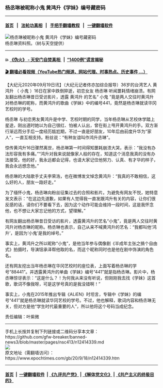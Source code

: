 ### 杨丞琳被昵称小鬼 黄鸿升《学妹》编号藏密码
------------------------

#### [首页](https://github.com/gfw-breaker/banned-news3/blob/master/README.md) &nbsp;&nbsp;|&nbsp;&nbsp; [法轮功真相](https://github.com/begood0513/basic/blob/master/README.md)  &nbsp;&nbsp;|&nbsp;&nbsp; [手把手翻墙教程](https://github.com/gfw-breaker/guides/wiki)  &nbsp;&nbsp;|&nbsp;&nbsp; [一键翻墙软件](https://github.com/gfw-breaker/nogfw/blob/master/README.md)  



<div><img alt="杨丞琳被昵称小鬼 黄鸿升《学妹》编号藏密码" class="attachment-djy_600_400 size-djy_600_400 wp-post-image" src="https://i.epochtimes.com/assets/uploads/2020/09/1904210806461487-600x400.jpg"/>
<div class="caption">
 杨丞琳资料照。（树与天空提供）
</div></div><hr/>

#### 💥 [《伪火》 - 天安门自焚真相 ](http://158.247.195.190:10000/videos/blog/weihuo.html)&nbsp; |&nbsp; [“1400例”谎言揭秘  ](http://158.247.195.190:10000/videos/blog/jiexi1400.html)

#### [ 🎬  翻墙必看视频（YouTube热门频道、网站代理、时事热点、历史事件 ...）](https://github.com/gfw-breaker/links/blob/master/banned.md)

<div><p>
 【大纪元2020年09月19日讯】（大纪元记者佟亦加综合报导）36岁的台湾艺人
 <ok href="https://www.epochtimes.com/gb/tag/%E9%BB%84%E9%B8%BF%E5%8D%87.html">
  黄鸿升
 </ok>
 （
 <ok href="https://www.epochtimes.com/gb/tag/%E5%B0%8F%E9%AC%BC.html">
  小鬼
 </ok>
 ）16日在家中跌倒猝逝，初恋女友
 <ok href="https://www.epochtimes.com/gb/tag/%E6%9D%A8%E4%B8%9E%E7%90%B3.html">
  杨丞琳
 </ok>
 听闻噩耗情绪崩溃。有网友翻出杨丞琳昔日受访影片，透露
 <ok href="https://www.epochtimes.com/gb/tag/%E9%BB%84%E9%B8%BF%E5%8D%87.html">
  黄鸿升
 </ok>
 的艺名“
 <ok href="https://www.epochtimes.com/gb/tag/%E5%B0%8F%E9%AC%BC.html">
  小鬼
 </ok>
 ”竟是两人交往时黄鸿升对杨丞琳的昵称，而黄鸿升的歌曲《学妹》中的编号441，竟然是杨丞琳就读华冈艺校时的学号。
</p>
<p>
 <ok href="https://www.epochtimes.com/gb/tag/%E6%9D%A8%E4%B8%9E%E7%90%B3.html">
  杨丞琳
 </ok>
 与初恋男友黄鸿升是中学、艺校时期的同学，当年杨丞琳从艺校休学踏上星途，刚出道时她以为自己很红、怕被人认出，曾在街上甩开黄鸿升的手。双方渐行渐远而分手后一度经历尴尬期，不过一直是好朋友，10年后由前度升华为“家人”，一直互相支持。粉丝说：“有种友谊叫作鸿升丞琳”。
</p>
<p>
 惊传黄鸿升16日骤然离世，杨丞琳第一时间得知噩耗崩溃大哭，表示：“我没有办法形容我有多痛。”“鸿升对我来说就像家人般的存在，知道这个消息我真的没有办法接受。他的好，我永远都会记得，也请大家记住他努力、认真、有才华的样子，我会永远想念他。”
</p>
<p>
 杨丞琳的大陆歌手丈夫李荣浩，也在微博发文悼念黄鸿升：“我真的不敢相信，这么好的人，朋友一路好走。”
</p>
<p>
 为了缅怀小鬼，杨丞琳向粉丝征集过去的合照和影片。为避免有网友不悦，她特意发文表示：“在这边先道歉，如果有人觉得我一直发跟鸿升有关的内容，让你们很反感的话，请你们不要看下去，因为这个动作可能会维持一段时间，这是我怀念他，也不想让大家忘记他的方式，望理解。”
</p>
<p>
 有网友翻出杨丞琳昔日受访的影片，透露黄鸿升的艺名“小鬼”，竟是两人交往时黄鸿升对杨丞琳的昵称。杨丞琳也表示，自己从来不喊黄鸿升的艺名：“我都叫他‘鸿升’，是因为‘小鬼’是我的绰号。”
</p>
<p>
 事实上，黄鸿升之所以昵称“小鬼”，是他当年参与偶像剧《半成年主张之搞个自由式》拍摄时，导演钮承泽帮他取的名，而这个昵称同时也是他在剧中饰演的角色名。
</p>
<p>
 还有网友挖出当年杨丞琳在华冈艺校时的座位表，上面写着杨丞琳的学号“88441”。并透露黄鸿升的单曲《学妹》编号“441”就是指杨丞琳。影片中，杨丞琳惊讶表示：“这是什么？！为何我从来没有听说，但刚刚我去找《学妹》这首歌，歌词不像我呀，可是这学号真的是我没错啊！”
</p>
<p>
 事实上，小鬼在2015年推出专辑《ALiEN》时坦言，专辑中《学妹》的编号“441”就是杨丞琳就读华冈艺校的学号。不过，他也解释，歌词内容和杨丞琳无关，但对方是他“学生时代最重要的人”，所以他将这个号码当成纪念。
</p>
<p>
 责任编辑：叶紫微
</p>
</div>
<hr/>
手机上长按并复制下列链接或二维码分享本文章：<br/>
https://github.com/gfw-breaker/banned-news3/blob/master/pages/nsc413/n12414339.md <br/>
<a href='https://github.com/gfw-breaker/banned-news3/blob/master/pages/nsc413/n12414339.md'><img src='https://github.com/gfw-breaker/banned-news3/blob/master/pages/nsc413/n12414339.md.png'/></a> <br/>
原文地址（需翻墙访问）：https://www.epochtimes.com/gb/20/9/18/n12414339.htm


------------------------
#### [首页](https://github.com/gfw-breaker/banned-news3/blob/master/README.md) &nbsp;|&nbsp; [一键翻墙软件](https://github.com/gfw-breaker/nogfw/blob/master/README.md) &nbsp;| [《九评共产党》](https://github.com/gfw-breaker/9ping.md/blob/master/README.md#九评之一评共产党是什么) | [《解体党文化》](https://github.com/gfw-breaker/jtdwh.md/blob/master/README.md) | [《共产主义的终极目的》](https://github.com/gfw-breaker/gczydzjmd.md/blob/master/README.md)


<img src='http://gfw-breaker.win/banned-news3/pages/nsc413/n12414339.md' width='0px' height='0px'/>